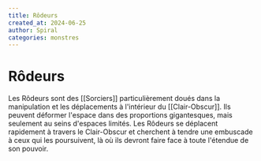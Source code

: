 ```yaml
---
title: Rôdeurs
created_at: 2024-06-25
author: Spiral
categories: monstres
---
```

# Rôdeurs
Les Rôdeurs sont des [[Sorciers]] particulièrement doués dans la manipulation et les déplacements à l'intérieur du [[Clair-Obscur]]. Ils peuvent déformer l'espace dans des proportions gigantesques, mais seulement au seins d'espaces limités. Les Rôdeurs se déplacent rapidement à travers le Clair-Obscur et cherchent à tendre une embuscade à ceux qui les poursuivent, là où ils devront faire face à toute l'étendue de son pouvoir. 